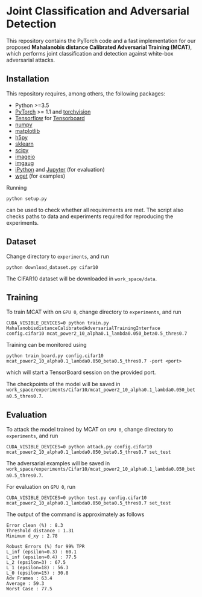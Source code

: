 # Joint Classification and Adversarial Detection

This repository contains the PyTorch code and a fast implementation for our proposed **Mahalanobis distance Calibrated Adversarial Training (MCAT)**,
which performs joint classification and detection against white-box adversarial attacks.

## Installation

This repository requires, among others, the following packages:

* Python >=3.5
* [PyTorch](https://pytorch.org/) >= 1.1 and [torchvision](https://pytorch.org/docs/stable/torchvision/index.html)
* [Tensorflow](https://www.tensorflow.org/) for [Tensorboard](https://www.tensorflow.org/tensorboard)
* [numpy](https://numpy.org/)
* [matplotlib](https://matplotlib.org/)
* [h5py](https://www.h5py.org/)
* [sklearn](https://scikit-learn.org/stable/)
* [scipy](https://www.scipy.org/)
* [imageio](https://imageio.github.io/)
* [imgaug](https://scikit-image.org/docs/dev/api/skimage.html)
* [iPython](https://ipython.org/) and [Jupyter](https://jupyter.org/install) (for evaluation)
* [wget](https://pypi.org/project/wget/) (for examples)

Running

    python setup.py

can be used to check whether all requirements are met.
The script also checks paths to data and experiments required for
reproducing the experiments.

## Dataset

Change directory to `experiments`, and run

    python download_dataset.py cifar10

The CIFAR10 dataset will be downloaded in `work_space/data`.

## Training

To train MCAT with on `GPU 0`, change directory to `experiments`, and run

    CUDA_VISIBLE_DEVICES=0 python train.py MahalanobisdistanceCalibratedAdversarialTrainingInterface config.cifar10 mcat_power2_10_alpha0.1_lambda0.050_beta0.5_thres0.7

Training can be monitored using

    python train_board.py config.cifar10 mcat_power2_10_alpha0.1_lambda0.050_beta0.5_thres0.7 -port <port>

which will start a TensorBoard session on the provided port.

The checkpoints of the model will be saved in `work_space/experiments/Cifar10/mcat_power2_10_alpha0.1_lambda0.050_beta0.5_thres0.7`.

## Evaluation

To attack the model trained by MCAT on `GPU 0`, change directory to `experiments`, and run

    CUDA_VISIBLE_DEVICES=0 python attack.py config.cifar10 mcat_power2_10_alpha0.1_lambda0.050_beta0.5_thres0.7 set_test

The adversarial examples will be saved in `work_space/experiments/Cifar10/mcat_power2_10_alpha0.1_lambda0.050_beta0.5_thres0.7`.

For evaluation on `GPU 0`, run

    CUDA_VISIBLE_DEVICES=0 python test.py config.cifar10 mcat_power2_10_alpha0.1_lambda0.050_beta0.5_thres0.7 set_test

The output of the command is approximately as follows

    Error clean (%) : 8.3
    Threshold distance : 1.31
    Minimum d_xy : 2.78
    
    Robust Errors (%) for 99% TPR
    L_inf (epsilon=0.3) : 60.1
    L_inf (epsilon=0.4) : 77.5
    L_2 (epsilon=3) : 67.5
    L_1 (epsilon=18) : 56.3
    L_0 (epsilon=15) : 30.8
    Adv Frames : 63.4
    Average : 59.3
    Worst Case : 77.5


